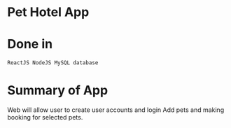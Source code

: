 # Pet Hotel App

# Done in
    ReactJS NodeJS MySQL database

# Summary of App
Web will allow user to create user accounts and login
Add pets and making booking for selected pets.